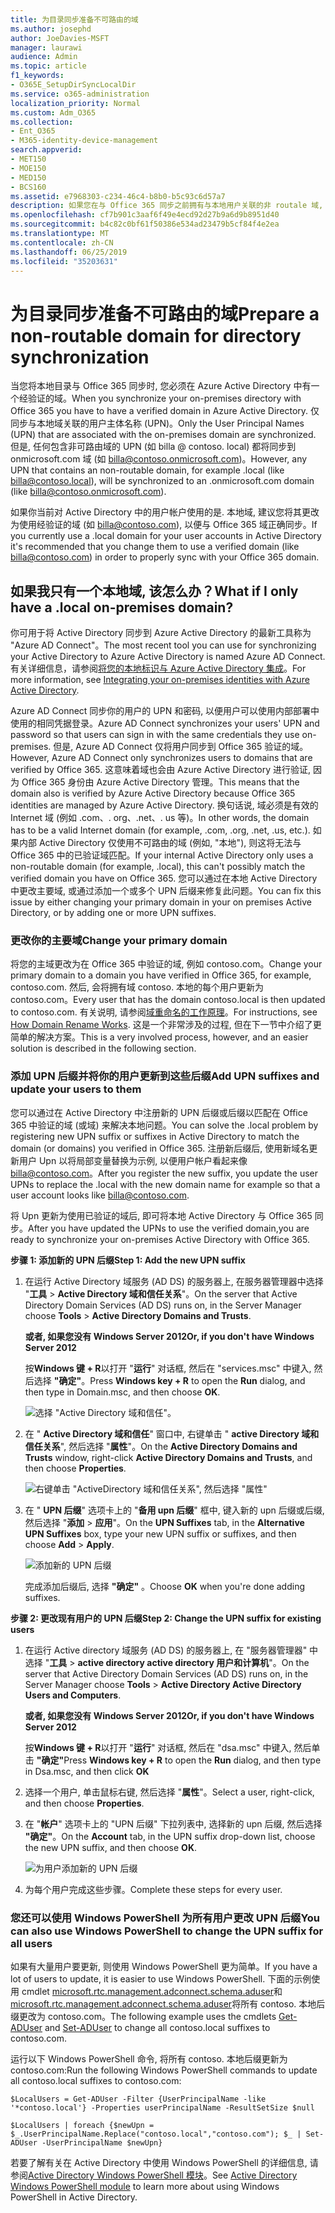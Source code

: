 ```yaml
---
title: 为目录同步准备不可路由的域
ms.author: josephd
author: JoeDavies-MSFT
manager: laurawi
audience: Admin
ms.topic: article
f1_keywords:
- O365E_SetupDirSyncLocalDir
ms.service: o365-administration
localization_priority: Normal
ms.custom: Adm_O365
ms.collection:
- Ent_O365
- M365-identity-device-management
search.appverid:
- MET150
- MOE150
- MED150
- BCS160
ms.assetid: e7968303-c234-46c4-b8b0-b5c93c6d57a7
description: 如果您在与 Office 365 同步之前拥有与本地用户关联的非 routale 域, 请了解要执行的操作。
ms.openlocfilehash: cf7b901c3aaf6f49e4ecd92d27b9a6d9b8951d40
ms.sourcegitcommit: b4c82c0bf61f50386e534ad23479b5cf84f4e2ea
ms.translationtype: MT
ms.contentlocale: zh-CN
ms.lasthandoff: 06/25/2019
ms.locfileid: "35203631"
---
```

# <a name="prepare-a-non-routable-domain-for-directory-synchronization"></a><span data-ttu-id="497c1-103">为目录同步准备不可路由的域</span><span class="sxs-lookup"><span data-stu-id="497c1-103">Prepare a non-routable domain for directory synchronization</span></span>
<span data-ttu-id="497c1-104">当您将本地目录与 Office 365 同步时, 您必须在 Azure Active Directory 中有一个经验证的域。</span><span class="sxs-lookup"><span data-stu-id="497c1-104">When you synchronize your on-premises directory with Office 365 you have to have a verified domain in Azure Active Directory.</span></span> <span data-ttu-id="497c1-105">仅同步与本地域关联的用户主体名称 (UPN)。</span><span class="sxs-lookup"><span data-stu-id="497c1-105">Only the User Principal Names (UPN) that are associated with the on-premises domain are synchronized.</span></span> <span data-ttu-id="497c1-106">但是, 任何包含非可路由域的 UPN (如 billa @ contoso. local) 都将同步到 onmicrosoft.com 域 (如 billa@contoso.onmicrosoft.com)。</span><span class="sxs-lookup"><span data-stu-id="497c1-106">However, any UPN that contains an non-routable domain, for example .local (like billa@contoso.local), will be synchronized to an .onmicrosoft.com domain (like billa@contoso.onmicrosoft.com).</span></span> 

<span data-ttu-id="497c1-107">如果你当前对 Active Directory 中的用户帐户使用的是. 本地域, 建议您将其更改为使用经验证的域 (如 billa@contoso.com), 以便与 Office 365 域正确同步。</span><span class="sxs-lookup"><span data-stu-id="497c1-107">If you currently use a .local domain for your user accounts in Active Directory it's recommended that you change them to use a verified domain (like billa@contoso.com) in order to properly sync with your Office 365 domain.</span></span>
  
## <a name="what-if-i-only-have-a-local-on-premises-domain"></a><span data-ttu-id="497c1-108">如果我只有一个本地域, 该怎么办？</span><span class="sxs-lookup"><span data-stu-id="497c1-108">What if I only have a .local on-premises domain?</span></span>

<span data-ttu-id="497c1-109">你可用于将 Active Directory 同步到 Azure Active Directory 的最新工具称为 "Azure AD Connect"。</span><span class="sxs-lookup"><span data-stu-id="497c1-109">The most recent tool you can use for synchronizing your Active Directory to Azure Active Directory is named Azure AD Connect.</span></span> <span data-ttu-id="497c1-110">有关详细信息，请参阅[将您的本地标识与 Azure Active Directory 集成](https://docs.microsoft.com/azure/architecture/reference-architectures/identity/azure-ad)。</span><span class="sxs-lookup"><span data-stu-id="497c1-110">For more information, see [Integrating your on-premises identities with Azure Active Directory](https://docs.microsoft.com/azure/architecture/reference-architectures/identity/azure-ad).</span></span>
  
<span data-ttu-id="497c1-111">Azure AD Connect 同步你的用户的 UPN 和密码, 以便用户可以使用内部部署中使用的相同凭据登录。</span><span class="sxs-lookup"><span data-stu-id="497c1-111">Azure AD Connect synchronizes your users' UPN and password so that users can sign in with the same credentials they use on-premises.</span></span> <span data-ttu-id="497c1-112">但是, Azure AD Connect 仅将用户同步到 Office 365 验证的域。</span><span class="sxs-lookup"><span data-stu-id="497c1-112">However, Azure AD Connect only synchronizes users to domains that are verified by Office 365.</span></span> <span data-ttu-id="497c1-113">这意味着域也会由 Azure Active Directory 进行验证, 因为 Office 365 身份由 Azure Active Directory 管理。</span><span class="sxs-lookup"><span data-stu-id="497c1-113">This means that the domain also is verified by Azure Active Directory because Office 365 identities are managed by Azure Active Directory.</span></span> <span data-ttu-id="497c1-114">换句话说, 域必须是有效的 Internet 域 (例如 .com、. org、.net、. us 等)。</span><span class="sxs-lookup"><span data-stu-id="497c1-114">In other words, the domain has to be a valid Internet domain (for example, .com, .org, .net, .us, etc.).</span></span> <span data-ttu-id="497c1-115">如果内部 Active Directory 仅使用不可路由的域 (例如, "本地"), 则这将无法与 Office 365 中的已验证域匹配。</span><span class="sxs-lookup"><span data-stu-id="497c1-115">If your internal Active Directory only uses a non-routable domain (for example, .local), this can't possibly match the verified domain you have on Office 365.</span></span> <span data-ttu-id="497c1-116">您可以通过在本地 Active Directory 中更改主要域, 或通过添加一个或多个 UPN 后缀来修复此问题。</span><span class="sxs-lookup"><span data-stu-id="497c1-116">You can fix this issue by either changing your primary domain in your on premises Active Directory, or by adding one or more UPN suffixes.</span></span>
  
### <a name="change-your-primary-domain"></a><span data-ttu-id="497c1-117">**更改你的主要域**</span><span class="sxs-lookup"><span data-stu-id="497c1-117">**Change your primary domain**</span></span>

<span data-ttu-id="497c1-118">将您的主域更改为在 Office 365 中验证的域, 例如 contoso.com。</span><span class="sxs-lookup"><span data-stu-id="497c1-118">Change your primary domain to a domain you have verified in Office 365, for example, contoso.com.</span></span> <span data-ttu-id="497c1-119">然后, 会将拥有域 contoso. 本地的每个用户更新为 contoso.com。</span><span class="sxs-lookup"><span data-stu-id="497c1-119">Every user that has the domain contoso.local is then updated to contoso.com.</span></span> <span data-ttu-id="497c1-120">有关说明, 请参阅[域重命名的工作原理](https://go.microsoft.com/fwlink/p/?LinkId=624174)。</span><span class="sxs-lookup"><span data-stu-id="497c1-120">For instructions, see [How Domain Rename Works](https://go.microsoft.com/fwlink/p/?LinkId=624174).</span></span> <span data-ttu-id="497c1-121">这是一个非常涉及的过程, 但在下一节中介绍了更简单的解决方案。</span><span class="sxs-lookup"><span data-stu-id="497c1-121">This is a very involved process, however, and an easier solution is described in the following section.</span></span>
  
### <a name="add-upn-suffixes-and-update-your-users-to-them"></a><span data-ttu-id="497c1-122">**添加 UPN 后缀并将你的用户更新到这些后缀**</span><span class="sxs-lookup"><span data-stu-id="497c1-122">**Add UPN suffixes and update your users to them**</span></span>

<span data-ttu-id="497c1-123">您可以通过在 Active Directory 中注册新的 UPN 后缀或后缀以匹配在 Office 365 中验证的域 (或域) 来解决本地问题。</span><span class="sxs-lookup"><span data-stu-id="497c1-123">You can solve the .local problem by registering new UPN suffix or suffixes in Active Directory to match the domain (or domains) you verified in Office 365.</span></span> <span data-ttu-id="497c1-124">注册新后缀后, 使用新域名更新用户 Upn 以将局部变量替换为示例, 以便用户帐户看起来像 billa@contoso.com。</span><span class="sxs-lookup"><span data-stu-id="497c1-124">After you register the new suffix, you update the user UPNs to replace the .local with the new domain name for example so that a user account looks like billa@contoso.com.</span></span>
  
<span data-ttu-id="497c1-125">将 Upn 更新为使用已验证的域后, 即可将本地 Active Directory 与 Office 365 同步。</span><span class="sxs-lookup"><span data-stu-id="497c1-125">After you have updated the UPNs to use the verified domain,you are ready to synchronize your on-premises Active Directory with Office 365.</span></span>
  
 <span data-ttu-id="497c1-126">**步骤 1: 添加新的 UPN 后缀**</span><span class="sxs-lookup"><span data-stu-id="497c1-126">**Step 1: Add the new UPN suffix**</span></span>
  
1. <span data-ttu-id="497c1-127">在运行 Active Directory 域服务 (AD DS) 的服务器上, 在服务器管理器中选择 "**工具** \> **Active Directory 域和信任关系**"。</span><span class="sxs-lookup"><span data-stu-id="497c1-127">On the server that Active Directory Domain Services (AD DS) runs on, in the Server Manager choose **Tools** \> **Active Directory Domains and Trusts**.</span></span>
    
    <span data-ttu-id="497c1-128">**或者, 如果您没有 Windows Server 2012**</span><span class="sxs-lookup"><span data-stu-id="497c1-128">**Or, if you don't have Windows Server 2012**</span></span>
    
    <span data-ttu-id="497c1-129">按**Windows 键 + R**以打开 "**运行**" 对话框, 然后在 "services.msc" 中键入, 然后选择 **"确定"**。</span><span class="sxs-lookup"><span data-stu-id="497c1-129">Press **Windows key + R** to open the **Run** dialog, and then type in Domain.msc, and then choose **OK**.</span></span>
    
    ![选择 "Active Directory 域和信任"。](media/46b6e007-9741-44af-8517-6f682e0ac974.png)
  
2. <span data-ttu-id="497c1-131">在 " **Active Directory 域和信任**" 窗口中, 右键单击 " **active Directory 域和信任关系**", 然后选择 "**属性**"。</span><span class="sxs-lookup"><span data-stu-id="497c1-131">On the **Active Directory Domains and Trusts** window, right-click **Active Directory Domains and Trusts**, and then choose **Properties**.</span></span>
    
    ![右键单击 "ActiveDirectory 域和信任关系", 然后选择 "属性"](media/39d20812-ffb5-4ba9-8d7b-477377ac360d.png)
  
3. <span data-ttu-id="497c1-133">在 " **UPN 后缀**" 选项卡上的 "**备用 upn 后缀**" 框中, 键入新的 upn 后缀或后缀, 然后选择 "**添加** \> **应用**"。</span><span class="sxs-lookup"><span data-stu-id="497c1-133">On the **UPN Suffixes** tab, in the **Alternative UPN Suffixes** box, type your new UPN suffix or suffixes, and then choose **Add** \> **Apply**.</span></span>
    
    ![添加新的 UPN 后缀](media/a4aaf919-7adf-469a-b93f-83ef284c0915.PNG)
  
    <span data-ttu-id="497c1-135">完成添加后缀后, 选择 **"确定"** 。</span><span class="sxs-lookup"><span data-stu-id="497c1-135">Choose **OK** when you're done adding suffixes.</span></span> 
    
 <span data-ttu-id="497c1-136">**步骤 2: 更改现有用户的 UPN 后缀**</span><span class="sxs-lookup"><span data-stu-id="497c1-136">**Step 2: Change the UPN suffix for existing users**</span></span>
  
1. <span data-ttu-id="497c1-137">在运行 Active directory 域服务 (AD DS) 的服务器上, 在 "服务器管理器" 中选择 "**工具** \> **active directory active directory 用户和计算机**"。</span><span class="sxs-lookup"><span data-stu-id="497c1-137">On the server that Active Directory Domain Services (AD DS) runs on, in the Server Manager choose **Tools** \> **Active Directory Active Directory Users and Computers**.</span></span>
    
    <span data-ttu-id="497c1-138">**或者, 如果您没有 Windows Server 2012**</span><span class="sxs-lookup"><span data-stu-id="497c1-138">**Or, if you don't have Windows Server 2012**</span></span>
    
    <span data-ttu-id="497c1-139">按**Windows 键 + R**以打开 "**运行**" 对话框, 然后在 "dsa.msc" 中键入, 然后单击 **"确定"**</span><span class="sxs-lookup"><span data-stu-id="497c1-139">Press **Windows key + R** to open the **Run** dialog, and then type in Dsa.msc, and then click **OK**</span></span>
    
2. <span data-ttu-id="497c1-140">选择一个用户, 单击鼠标右键, 然后选择 "**属性**"。</span><span class="sxs-lookup"><span data-stu-id="497c1-140">Select a user, right-click, and then choose **Properties**.</span></span>
    
3. <span data-ttu-id="497c1-141">在 "**帐户**" 选项卡上的 "UPN 后缀" 下拉列表中, 选择新的 upn 后缀, 然后选择 **"确定"**。</span><span class="sxs-lookup"><span data-stu-id="497c1-141">On the **Account** tab, in the UPN suffix drop-down list, choose the new UPN suffix, and then choose **OK**.</span></span>
    
    ![为用户添加新的 UPN 后缀](media/54876751-49f0-48cc-b864-2623c4835563.png)
  
4. <span data-ttu-id="497c1-143">为每个用户完成这些步骤。</span><span class="sxs-lookup"><span data-stu-id="497c1-143">Complete these steps for every user.</span></span>
    
   
### <a name="you-can-also-use-windows-powershell-to-change-the-upn-suffix-for-all-users"></a><span data-ttu-id="497c1-144">**您还可以使用 Windows PowerShell 为所有用户更改 UPN 后缀**</span><span class="sxs-lookup"><span data-stu-id="497c1-144">**You can also use Windows PowerShell to change the UPN suffix for all users**</span></span>

<span data-ttu-id="497c1-145">如果有大量用户要更新, 则使用 Windows PowerShell 更为简单。</span><span class="sxs-lookup"><span data-stu-id="497c1-145">If you have a lot of users to update, it is easier to use Windows PowerShell.</span></span> <span data-ttu-id="497c1-146">下面的示例使用 cmdlet [microsoft.rtc.management.adconnect.schema.aduser](https://go.microsoft.com/fwlink/p/?LinkId=624312)和[microsoft.rtc.management.adconnect.schema.aduser](https://go.microsoft.com/fwlink/p/?LinkId=624313)将所有 contoso. 本地后缀更改为 contoso.com。</span><span class="sxs-lookup"><span data-stu-id="497c1-146">The following example uses the cmdlets [Get-ADUser](https://go.microsoft.com/fwlink/p/?LinkId=624312) and [Set-ADUser](https://go.microsoft.com/fwlink/p/?LinkId=624313) to change all contoso.local suffixes to contoso.com.</span></span> 

<span data-ttu-id="497c1-147">运行以下 Windows PowerShell 命令, 将所有 contoso. 本地后缀更新为 contoso.com:</span><span class="sxs-lookup"><span data-stu-id="497c1-147">Run the following Windows PowerShell commands to update all contoso.local suffixes to contoso.com:</span></span>
    
  ```
  $LocalUsers = Get-ADUser -Filter {UserPrincipalName -like '*contoso.local'} -Properties userPrincipalName -ResultSetSize $null
  ```

  ```
  $LocalUsers | foreach {$newUpn = $_.UserPrincipalName.Replace("contoso.local","contoso.com"); $_ | Set-ADUser -UserPrincipalName $newUpn}
  ```
<span data-ttu-id="497c1-148">若要了解有关在 Active Directory 中使用 Windows PowerShell 的详细信息, 请参阅[Active Directory Windows PowerShell 模块](https://go.microsoft.com/fwlink/p/?LinkId=624314)。</span><span class="sxs-lookup"><span data-stu-id="497c1-148">See [Active Directory Windows PowerShell module](https://go.microsoft.com/fwlink/p/?LinkId=624314) to learn more about using Windows PowerShell in Active Directory.</span></span> 

